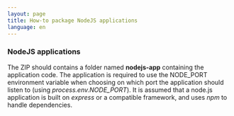 ```yaml
---
layout: page
title: How-to package NodeJS applications
language: en
---
```


### NodeJS applications

The ZIP should contains a folder named **nodejs-app** containing the application code. The application is required to use the NODE_PORT environment variable when choosing on which port the application should listen to (using *process.env.NODE_PORT*). It is assumed that a node.js application is built on *express* or a compatible framework, and uses *npm* to handle dependencies.
